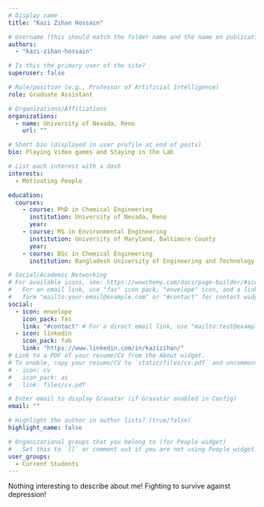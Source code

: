 ```yaml
---
# Display name
title: "Kazi Zihan Hossain"

# Username (this should match the folder name and the name on publications)
authors:
  - "kazi-zihan-hossain"

# Is this the primary user of the site?
superuser: false

# Role/position (e.g., Professor of Artificial Intelligence)
role: Graduate Assistant

# Organizations/Affiliations
organizations:
  - name: University of Nevada, Reno
    url: ""

# Short bio (displayed in user profile at end of posts)
bio: Playing Video games and Staying in the Lab

# List each interest with a dash
interests:
  - Motivating People

education:
  courses:
    - course: PhD in Chemical Engineering
      institution: University of Nevada, Reno
      year:
    - course: MS in Environmental Engineering
      institution: University of Maryland, Baltimore County
      year:
    - course: BSc in Chemical Engineering
      institution: Bangladesh University of Engineering and Technology

# Social/Academic Networking
# For available icons, see: https://wowchemy.com/docs/page-builder/#icons
#   For an email link, use "fas" icon pack, "envelope" icon, and a link in the
#   form "mailto:your-email@example.com" or "#contact" for contact widget.
social:
  - icon: envelope
    icon_pack: fas
    link: "#contact" # For a direct email link, use "mailto:test@example.org".
  - icon: linkedin
    icon_pack: fab
    link: "https://www.linkedin.com/in/kazizihan/"
# Link to a PDF of your resume/CV from the About widget.
# To enable, copy your resume/CV to `static/files/cv.pdf` and uncomment the lines below.
# - icon: cv
#   icon_pack: ai
#   link: files/cv.pdf

# Enter email to display Gravatar (if Gravatar enabled in Config)
email: ""

# Highlight the author in author lists? (true/false)
highlight_name: false

# Organizational groups that you belong to (for People widget)
#   Set this to `[]` or comment out if you are not using People widget.
user_groups:
  - Current Students
---
```


Nothing interesting to describe about me! Fighting to survive against depression!
